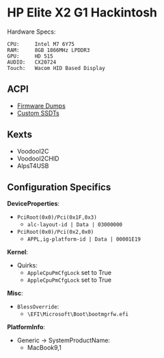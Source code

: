 # HP Elite X2 G1 Hackintosh

Hardware Specs:

```
CPU:     Intel M7 6Y75
RAM:     8GB 1866MHz LPDDR3
GPU:     HD 515
AUDIO:   CX20724
Touch:   Wacom HID Based Display
```

## ACPI

* [Firmware Dumps](/ACPI/ACPI-Dumps/)
* [Custom SSDTs](/ACPI/Custom-SSDTs)

## Kexts

* VoodooI2C
* VoodooI2CHID
* AlpsT4USB

## Configuration Specifics

**DeviceProperties**:

* `PciRoot(0x0)/Pci(0x1F,0x3)`
  * `alc-layout-id | Data | 03000000`
* `PciRoot(0x0)/Pci(0x2,0x0)`
  * `APPL,ig-platform-id | Data | 00001E19`
  
  
**Kernel**:

* Quirks:
  * `AppleCpuPmCfgLock` set to True
  * `AppleCpuPmCfgLock` set to True

**Misc**:

* `BlessOverride`:
  * `\EFI\Microsoft\Boot\bootmgrfw.efi`
  
**PlatformInfo**:

* Generic -> SystemProductName:
  * MacBook9,1
